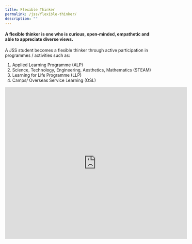 ```yaml
---
title: Flexible Thinker
permalink: /jss/flexible-thinker/
description: ""
---
```

#### A flexible thinker is one who is curious, open-minded, empathetic and able to appreciate diverse views.

A JSS student becomes a flexible thinker through active participation in programmes / activities such as:

1.  Applied Learning Programme (ALP)
2.  Science, Technology, Engineering, Aesthetics, Mathematics (STEAM)
3.  Learning for Life Programme (LLP)
4.  Camps/ Overseas Service Learning (OSL)

<iframe allowfullscreen="true" height="500" width="600" frameborder="0" src="https://docs.google.com/presentation/d/e/2PACX-1vQdBkttQ0_PCnRh8jibfMlEL7rtV6dGXhbyWmyJl0-gv1QsPG6o0RIK0XbyNTsEb9-aXhCvnZYsMAf-/embed?start=false&amp;loop=true&amp;delayms=10000"></iframe>
